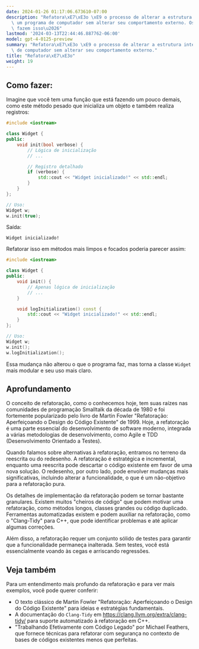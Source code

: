 ```yaml
---
date: 2024-01-26 01:17:06.673610-07:00
description: "Refatora\xE7\xE3o \xE9 o processo de alterar a estrutura interna de\
  \ um programa de computador sem alterar seu comportamento externo. Os programadores\
  \ fazem isso\u2026"
lastmod: '2024-03-13T22:44:46.887762-06:00'
model: gpt-4-0125-preview
summary: "Refatora\xE7\xE3o \xE9 o processo de alterar a estrutura interna de um programa\
  \ de computador sem alterar seu comportamento externo."
title: "Refatora\xE7\xE3o"
weight: 19
---
```


## Como fazer:
Imagine que você tem uma função que está fazendo um pouco demais, como este método pesado que inicializa um objeto e também realiza registros:

```C++
#include <iostream>

class Widget {
public:
    void init(bool verbose) {
        // Lógica de inicialização
        // ...

        // Registro detalhado
        if (verbose) {
            std::cout << "Widget inicializado!" << std::endl;
        }
    }
};

// Uso:
Widget w;
w.init(true);
```

Saída:
```
Widget inicializado!
```

Refatorar isso em métodos mais limpos e focados poderia parecer assim:

```C++
#include <iostream>

class Widget {
public:
    void init() {
        // Apenas lógica de inicialização
        // ...
    }

    void logInitialization() const {
        std::cout << "Widget inicializado!" << std::endl;
    }
};

// Uso:
Widget w;
w.init();
w.logInitialization();
```

Essa mudança não alterou o que o programa faz, mas torna a classe `Widget` mais modular e seu uso mais claro.

## Aprofundamento
O conceito de refatoração, como o conhecemos hoje, tem suas raízes nas comunidades de programação Smalltalk da década de 1980 e foi fortemente popularizado pelo livro de Martin Fowler "Refatoração: Aperfeiçoando o Design do Código Existente" de 1999. Hoje, a refatoração é uma parte essencial do desenvolvimento de software moderno, integrada a várias metodologias de desenvolvimento, como Agile e TDD (Desenvolvimento Orientado a Testes).

Quando falamos sobre alternativas à refatoração, entramos no terreno da reescrita ou do redesenho. A refatoração é estratégica e incremental, enquanto uma reescrita pode descartar o código existente em favor de uma nova solução. O redesenho, por outro lado, pode envolver mudanças mais significativas, incluindo alterar a funcionalidade, o que é um não-objetivo para a refatoração pura.

Os detalhes de implementação da refatoração podem se tornar bastante granulares. Existem muitos "cheiros de código" que podem motivar uma refatoração, como métodos longos, classes grandes ou código duplicado. Ferramentas automatizadas existem e podem auxiliar na refatoração, como o "Clang-Tidy" para C++, que pode identificar problemas e até aplicar algumas correções.

Além disso, a refatoração requer um conjunto sólido de testes para garantir que a funcionalidade permaneça inalterada. Sem testes, você está essencialmente voando às cegas e arriscando regressões.

## Veja também
Para um entendimento mais profundo da refatoração e para ver mais exemplos, você pode querer conferir:

- O texto clássico de Martin Fowler "Refatoração: Aperfeiçoando o Design do Código Existente" para ideias e estratégias fundamentais.
- A documentação do `Clang-Tidy` em https://clang.llvm.org/extra/clang-tidy/ para suporte automatizado à refatoração em C++.
- "Trabalhando Efetivamente com Código Legado" por Michael Feathers, que fornece técnicas para refatorar com segurança no contexto de bases de códigos existentes menos que perfeitas.
